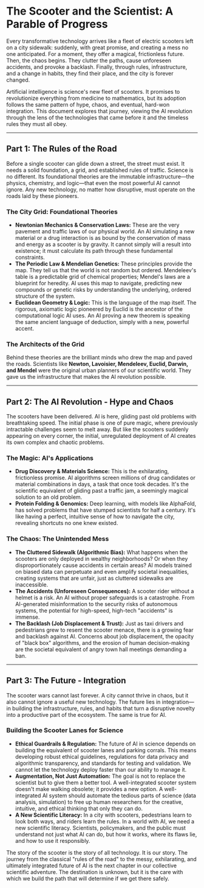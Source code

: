 # The Scooter and the Scientist: A Parable of Progress

Every transformative technology arrives like a fleet of electric scooters left on a city sidewalk: suddenly, with great promise, and creating a mess no one anticipated. For a moment, they offer a magical, frictionless future. Then, the chaos begins. They clutter the paths, cause unforeseen accidents, and provoke a backlash. Finally, through rules, infrastructure, and a change in habits, they find their place, and the city is forever changed.

Artificial intelligence is science's new fleet of scooters. It promises to revolutionize everything from medicine to mathematics, but its adoption follows the same pattern of hype, chaos, and eventual, hard-won integration. This document explores that journey, viewing the AI revolution through the lens of the technologies that came before it and the timeless rules they must all obey.

---

## Part 1: The Rules of the Road

Before a single scooter can glide down a street, the street must exist. It needs a solid foundation, a grid, and established rules of traffic. Science is no different. Its foundational theories are the immutable infrastructure—the physics, chemistry, and logic—that even the most powerful AI cannot ignore. Any new technology, no matter how disruptive, must operate on the roads laid by these pioneers.

### The City Grid: Foundational Theories

*   **Newtonian Mechanics & Conservation Laws:** These are the very pavement and traffic laws of our physical world. An AI simulating a new material or a drug interaction is as bound by the conservation of mass and energy as a scooter is by gravity. It cannot simply will a result into existence; it must calculate its path through these fundamental constraints.
*   **The Periodic Law & Mendelian Genetics:** These principles provide the map. They tell us that the world is not random but ordered. Mendeleev's table is a predictable grid of chemical properties; Mendel's laws are a blueprint for heredity. AI uses this map to navigate, predicting new compounds or genetic risks by understanding the underlying, ordered structure of the system.
*   **Euclidean Geometry & Logic:** This is the language of the map itself. The rigorous, axiomatic logic pioneered by Euclid is the ancestor of the computational logic AI uses. An AI proving a new theorem is speaking the same ancient language of deduction, simply with a new, powerful accent.

### The Architects of the Grid

Behind these theories are the brilliant minds who drew the map and paved the roads. Scientists like **Newton, Lavoisier, Mendeleev, Euclid, Darwin, and Mendel** were the original urban planners of our scientific world. They gave us the infrastructure that makes the AI revolution possible.

---

## Part 2: The AI Revolution - Hype and Chaos

The scooters have been delivered. AI is here, gliding past old problems with breathtaking speed. The initial phase is one of pure magic, where previously intractable challenges seem to melt away. But like the scooters suddenly appearing on every corner, the initial, unregulated deployment of AI creates its own complex and chaotic problems.

### The Magic: AI's Applications

*   **Drug Discovery & Materials Science:** This is the exhilarating, frictionless promise. AI algorithms screen millions of drug candidates or material combinations in days, a task that once took decades. It's the scientific equivalent of gliding past a traffic jam, a seemingly magical solution to an old problem.
*   **Protein Folding & Genomics:** Deep learning, with models like AlphaFold, has solved problems that have stumped scientists for half a century. It's like having a perfect, intuitive sense of how to navigate the city, revealing shortcuts no one knew existed.

### The Chaos: The Unintended Mess

*   **The Cluttered Sidewalk (Algorithmic Bias):** What happens when the scooters are only deployed in wealthy neighborhoods? Or when they disproportionately cause accidents in certain areas? AI models trained on biased data can perpetuate and even amplify societal inequalities, creating systems that are unfair, just as cluttered sidewalks are inaccessible.
*   **The Accidents (Unforeseen Consequences):** A scooter rider without a helmet is a risk. An AI without proper safeguards is a catastrophe. From AI-generated misinformation to the security risks of autonomous systems, the potential for high-speed, high-tech "accidents" is immense.
*   **The Backlash (Job Displacement & Trust):** Just as taxi drivers and pedestrians grew to resent the scooter menace, there is a growing fear and backlash against AI. Concerns about job displacement, the opacity of "black box" algorithms, and the erosion of human decision-making are the societal equivalent of angry town hall meetings demanding a ban.

---

## Part 3: The Future - Integration

The scooter wars cannot last forever. A city cannot thrive in chaos, but it also cannot ignore a useful new technology. The future lies in integration—in building the infrastructure, rules, and habits that turn a disruptive novelty into a productive part of the ecosystem. The same is true for AI.

### Building the Scooter Lanes for Science

*   **Ethical Guardrails & Regulation:** The future of AI in science depends on building the equivalent of scooter lanes and parking corrals. This means developing robust ethical guidelines, regulations for data privacy and algorithmic transparency, and standards for testing and validation. We cannot let the technology deploy faster than our ability to manage it.
*   **Augmentation, Not Just Automation:** The goal is not to replace the scientist but to give them a better tool. A well-integrated scooter system doesn't make walking obsolete; it provides a new option. A well-integrated AI system should automate the tedious parts of science (data analysis, simulation) to free up human researchers for the creative, intuitive, and ethical thinking that only they can do.
*   **A New Scientific Literacy:** In a city with scooters, pedestrians learn to look both ways, and riders learn the rules. In a world with AI, we need a new scientific literacy. Scientists, policymakers, and the public must understand not just what AI can do, but how it works, where its flaws lie, and how to use it responsibly.

The story of the scooter is the story of all technology. It is our story. The journey from the classical "rules of the road" to the messy, exhilarating, and ultimately integrated future of AI is the next chapter in our collective scientific adventure. The destination is unknown, but it is the care with which we build the path that will determine if we get there safely.
